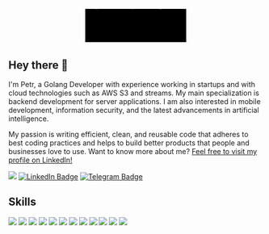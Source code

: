 <!--
**larikhide/larikhide** is a ✨ _special_ ✨ repository because its `README.md` (this file) appears on your GitHub profile.

Here are some ideas to get you started:

- 🔭 I’m currently working on ...
- 🌱 I’m currently learning ...
- 👯 I’m looking to collaborate on ...
- 🤔 I’m looking for help with ...
- 💬 Ask me about ...
- 📫 How to reach me: ...
- 😄 Pronouns: ...
- ⚡ Fun fact: ...
-->

<p align="center">
    <img width="200" src="./src/img/github_header.gif" alt="12oz mouse">
</p>

## Hey there 👋

I'm Petr, a Golang Developer with experience working in startups and with cloud technologies such as AWS S3 and streams. My main specialization is backend development for server applications. I am also interested in mobile development, information security, and the latest advancements in artificial intelligence.

My passion is writing efficient, clean, and reusable code that adheres to best coding practices and helps to build better products that people and businesses love to use. Want to know more about me? [Feel free to visit my profile on LinkedIn!](https://www.linkedin.com/in/petr-ustyuzhanin/)  

![](https://komarev.com/ghpvc/?username=larikhide)
[![LinkedIn Badge](https://img.shields.io/badge/LinkedIn-Profile-informational?style=flat&logo=linkedin&logoColor=white&color=0D76A8)](https://www.linkedin.com/in/petr-ustyuzhanin/) 
[![Telegram Badge](https://img.shields.io/badge/Telegram-Messenger-0D76A8?&logo=telegram)](https://t.me/p_ustyuzhanin)


<!-- [![larikhide's GitHub stats](https://github-readme-stats.vercel.app/api?username=larikhide)](https://github.com/larikhide/github-readme-stats) -->

## Skills

![](https://img.shields.io/badge/Go%2FGolang-0D76A8?&logo=go)
![](https://img.shields.io/badge/-REST%20API-0D76A8)
![](https://img.shields.io/badge/-gRPC-0D76A8)
![](https://img.shields.io/badge/SQL%2FNoSQL-0D76A8)
![](https://img.shields.io/badge/HTTP-0D76A8)
![](https://img.shields.io/badge/TCP%2FIP-0D76A8)
![](https://img.shields.io/badge/Linux-0D76A8?&logo=linux)
![](https://img.shields.io/badge/Docker-0D76A8?&logo=docker)
![](https://img.shields.io/badge/Git-0D76A8?&logo=git)
![](https://img.shields.io/badge/PostgreSQL-0D76A8?&logo=PostgreSQL)
![](https://img.shields.io/badge/Redis-0D76A8?&logo=redis)
![](https://img.shields.io/badge/MongoDB-0D76A8?&logo=mongodb)

![]()

<!--
<details>
<summary>More Skills</summary>

[]()
![]()
![]()
![]()

</details> -->
